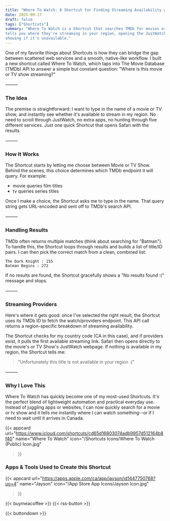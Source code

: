 ```yaml
---
title: "Where To Watch: A Shortcut for Finding Streaming Availability with The Movie Database"
date: 2025-09-17
draft: false
tags: ["Shortcuts"]
summary: "Where To Watch is a Shortcut that searches TMDb for movies or shows and instantly 
tells you where they're streaming in your region, opening the JustWatch page in Safari or 
showing if it's unavailable."
---
```


One of my favorite things about Shortcuts is how they can bridge the gap between scattered 
web services and a smooth, native-like workflow. I built a new shortcut called Where To Watch,
 which taps into The Movie Database (TMDb) API to answer a simple but constant question: 
 "Where is this movie or TV show streaming?"

⸻

### The Idea

The premise is straightforward: I want to type in the name of a movie or TV show, and 
instantly see whether it's available to stream in my region. No need to scroll through 
JustWatch, no extra apps, no hunting through five different services. Just one quick Shortcut
 that opens Safari with the results.

⸻

### How It Works

The Shortcut starts by letting me choose between Movie or TV Show. Behind the scenes, this 
choice determines which TMDb endpoint it will query. For example:

- movie queries film titles
- tv queries series titles

Once I make a choice, the Shortcut asks me to type in the name. That query string gets 
URL-encoded and sent off to TMDb's search API.

⸻

### Handling Results

TMDb often returns multiple matches (think about searching for "Batman"). To handle this, 
the Shortcut loops through results and builds a list of title/ID pairs. I can then pick the
 correct match from a clean, combined list:
    
 
    The Dark Knight : 155
    Batman Begins : 272

If no results are found, the Shortcut gracefully shows a "No results found :(" message and 
stops.

⸻

### Streaming Providers

Here's where it gets good: once I've selected the right result, the Shortcut uses its TMDb 
ID to fetch the watch/providers endpoint. This API call returns a region-specific breakdown 
of streaming availability.

The Shortcut checks for my country code (CA in this case), and if providers exist, it pulls 
the first available streaming link. Safari then opens directly to the movie's or TV Show's 
JustWatch webpage. If nothing is available in my region, the Shortcut tells me:

> "Unfortunately this title is not available in your region :("

⸻

### Why I Love This

Where To Watch has quickly become one of my most-used Shortcuts. It's the perfect blend of 
lightweight automation and practical everyday use. Instead of juggling apps or websites, I 
can now quickly search for a movie or tv show and it tells me instantly where I can watch 
something--or if I need to wait until it arrives in Canada.

{{< appcard 
    url="https://www.icloud.com/shortcuts/cd65d16803074adb9957d512164b8f40" 
    name="Where To Watch" 
    icon="/Shortcuts Icons/Where To Watch (Public) Icon.jpg" 
>}}

### Apps & Tools Used to Create this Shortcut

{{< appcard 
    url="https://apps.apple.com/ca/app/jayson/id1447750768?uo=4" 
    name="Jayson" 
    icon="/App Store App Icons/Jayson Icon.jpg" 
>}}


{{< buymeacoffee >}}
{{< rss-button >}}

{{< buttondown >}}